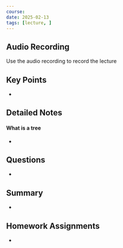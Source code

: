 ```yaml
---
course: 
date: 2025-02-13
tags: [lecture, ]
---
```


## Audio Recording
Use the audio recording to record the lecture

## Key Points
- 

## Detailed Notes
#### What is a tree
- 

## Questions
- 

## Summary
- 

## Homework Assignments
-